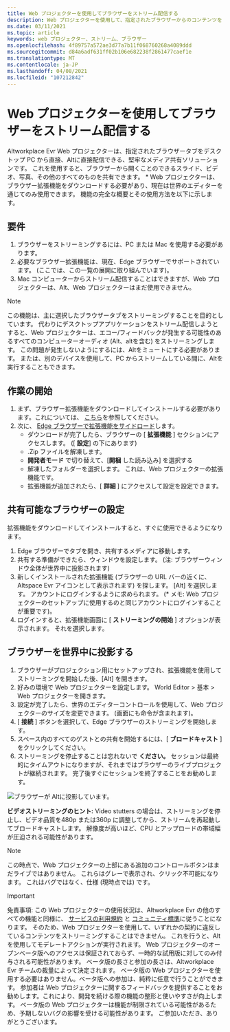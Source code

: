 ```yaml
---
title: Web プロジェクターを使用してブラウザーをストリーム配信する
description: Web プロジェクターを使用して、指定されたブラウザーからのコンテンツを Altのエクスペリエンスにストリーミングする方法について説明します。
ms.date: 03/11/2021
ms.topic: article
keywords: web プロジェクター、ストリーム、ブラウザー
ms.openlocfilehash: 4f89757a572ae3d77a7b11f068760268a4089ddd
ms.sourcegitcommit: d84a6adf631ff02b106e682238f2861477caef1e
ms.translationtype: MT
ms.contentlocale: ja-JP
ms.lasthandoff: 04/08/2021
ms.locfileid: "107212842"
---
```

# <a name="using-the-web-projector-to-stream-a-browser"></a>Web プロジェクターを使用してブラウザーをストリーム配信する

Altworkplace Evr Web プロジェクターは、指定されたブラウザータブをデスクトップ PC から直接、Altに直接配信できる、堅牢なメディア共有ソリューションです。 これを使用すると、ブラウザーから開くことのできるスライド、ビデオ、写真、その他のすべてのものを共有できます。 * Web プロジェクターは、ブラウザー拡張機能をダウンロードする必要があり、現在は世界のエディターを通じてのみ使用できます。 機能の完全な概要とその使用方法を以下に示します。

## <a name="requirements"></a>要件

1. ブラウザーをストリーミングするには、PC または Mac を使用する必要があります。
2. 必要なブラウザー拡張機能は、現在、Edge ブラウザーでサポートされています。 (ここでは、この一覧の展開に取り組んでいます)。
3. Mac コンピューターからストリーム配信することはできますが、Web プロジェクターは、Alt、Web プロジェクターはまだ使用できません。

> [!NOTE]
> この機能は、主に選択したブラウザータブをストリーミングすることを目的としています。 代わりにデスクトップアプリケーションをストリーム配信しようとすると、Web プロジェクターは、エコー/フィードバックが発生する可能性のあるすべてのコンピューターオーディオ (Alt、altを含む) をストリーミングします。 この問題が発生しないようにするには、Altをミュートにする必要があります。 または、別のデバイスを使用して、PC からストリームしている間に、Altを実行することもできます。

## <a name="getting-started"></a>作業の開始

1. まず、ブラウザー拡張機能をダウンロードしてインストールする必要があります。これについては、 [こちら](https://account.altvr.com/web_projector)を参照してください。
2. 次に、 [Edge ブラウザーで拡張機能をサイドロード](https://docs.microsoft.com/microsoft-edge/extensions-chromium/getting-started/extension-sideloading)します。
    * ダウンロードが完了したら、ブラウザーの [ **拡張機能** ] セクションにアクセスします。 ([ **設定**] の下にあります)
    * .Zip ファイルを解凍します。
    * **開発者モード** で切り替えて、[**開梱** した読み込み] を選択する
    * 解凍したフォルダーを選択します。 これは、Web プロジェクターの拡張機能です。
    * 拡張機能が追加されたら、[ **詳細** ] にアクセスして設定を設定できます。

## <a name="setting-up-a-shareable-browser"></a>共有可能なブラウザーの設定

拡張機能をダウンロードしてインストールすると、すぐに使用できるようになります。

1. Edge ブラウザーでタブを開き、共有するメディアに移動します。
2. 共有する準備ができたら、ウィンドウを設定します。 (注: ブラウザーウィンドウ全体が世界中に投影されます)
3. 新しくインストールされた拡張機能 (ブラウザーの URL バーの近くに、Altspace Evr アイコンとして表示されます) を探します。 [Alt] を選択します。 アカウントにログインするように求められます。 (* メモ: Web プロジェクターのセットアップに使用するのと同じアカウントにログインすることが重要です)。
4. ログインすると、拡張機能画面に [ **ストリーミングの開始** ] オプションが表示されます。 それを選択します。

## <a name="projecting-your-browser-in-world"></a>ブラウザーを世界中に投影する

1. ブラウザーがプロジェクション用にセットアップされ、拡張機能を使用してストリーミングを開始した後、[Alt] を開きます。
2. 好みの環境で Web プロジェクターを設定します。 World Editor > 基本 > Web プロジェクターを開きます。
3. 設定が完了したら、世界のエディターコントロールを使用して、Web プロジェクターのサイズを変更できます。 (画面にも命令が含まれます)。
4. [ **接続** ] ボタンを選択して、Edge ブラウザーのストリーミングを開始します。
5. スペース内のすべてのゲストとの共有を開始するには、[ **ブロードキャスト** ] をクリックしてください。
6. ストリーミングを停止することは忘れないで **ください。** セッションは最終的にタイムアウトになりますが、それまではブラウザーのライブプロジェクトが継続されます。 完了後すぐにセッションを終了することをお勧めします。

![ブラウザーが Altに投影しています。](images/web-project-img-01.png)

**ビデオストリーミングのヒント:** Video stutters の場合は、ストリーミングを停止し、ビデオ品質を480p または360p に調整してから、ストリームを再起動してブロードキャストします。 解像度が高いほど、CPU とアップロードの帯域幅が圧迫される可能性があります。

> [!NOTE]
> この時点で、Web プロジェクターの上部にある追加のコントロールボタンはまだライブではありません。 これらはグレーで表示され、クリック不可能になります。 これはバグではなく、仕様 (現時点では) です。

> [!IMPORTANT]
> 免責事項: この Web プロジェクターの使用状況は、Altworkplace Evr の他のすべての機能と同様に、 [サービスの利用規約](../community/terms-of-service.md) と [コミュニティ標準](../community/community-standards.md)に従うことになります。 そのため、Web プロジェクターを使用して、いずれかの契約に違反しているコンテンツをストリーミングすることはできません。 これを行うと、Altを使用してモデレートアクションが実行されます。 Web プロジェクターのオープンベータ版へのアクセスは保証されておらず、一時的な試用版に対してのみ付与される可能性があります。 ベータ版の長さと参加の長さは、Altworkplace Evr チームの裁量によって決定されます。 ベータ版の Web プロジェクターを使用する必要はありません。ベータ版への参加は、純粋に任意で行うことができます。 参加者は Web プロジェクターに関するフィードバックを提供することをお勧めします。これにより、開発を続ける際の機能の整形と使いやすさが向上します。 ベータ版の Web プロジェクターは機能が制限されている可能性があるため、予期しないバグの影響を受ける可能性があります。 ご参加いただき、ありがとうございます。
